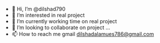 - 👋 Hi, I’m @dilshad790
- 👀 I’m interested in real project
- 🌱 I’m currently working time on real project
- 💞️ I’m looking to collaborate on project ...
- 📫 How to reach me  gmail dilshadalamues786@gmail.com

<!---
dilshad790/dilshad790 is a ✨ special ✨ repository because its `README.md` (this file) appears on your GitHub profile.
You can click the Preview link to take a look at your changes.
--->
